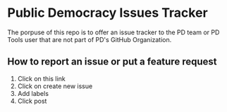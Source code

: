 # Public Democracy Issues Tracker
The porpuse of this repo is to offer an issue tracker to the PD team or PD Tools user that are not part of PD's GitHub Organization.

## How to report an issue or put a feature request
1. Click on this link
2. Click on create new issue
3. Add labels
4. Click post
